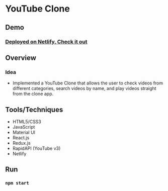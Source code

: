 # YouTube Clone

## Demo
### [Deployed on Netlify, Check it out](https://unrivaled-pegasus-62f076.netlify.app/)

## Overview
### Idea
- Implemented a YouTube Clone that allows the user to check videos from different categories, search videos by name, and play videos straight from the clone app. 

## Tools/Techniques
- HTML5/CSS3
- JavaScript
- Material UI
- React.js
- Redux.js
- RapidAPI (YouTube v3)
- Netlify

## Run
### `npm start`
